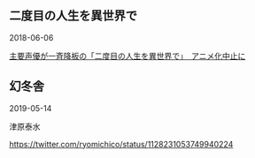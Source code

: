 ## 二度目の人生を異世界で

2018-06-06

[主要声優が一斉降板の「二度目の人生を異世界で」　アニメ化中止に](https://nlab.itmedia.co.jp/nl/articles/1806/06/news136.html)

## 幻冬舎

2019-05-14

津原泰水

https://twitter.com/ryomichico/status/1128231053749940224